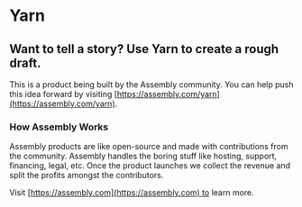 # Yarn

## Want to tell a story? Use Yarn to create a rough draft.

This is a product being built by the Assembly community. You can help push this idea forward by visiting [https://assembly.com/yarn](https://assembly.com/yarn).

### How Assembly Works

Assembly products are like open-source and made with contributions from the community. Assembly handles the boring stuff like hosting, support, financing, legal, etc. Once the product launches we collect the revenue and split the profits amongst the contributors.

Visit [https://assembly.com](https://assembly.com) to learn more.
